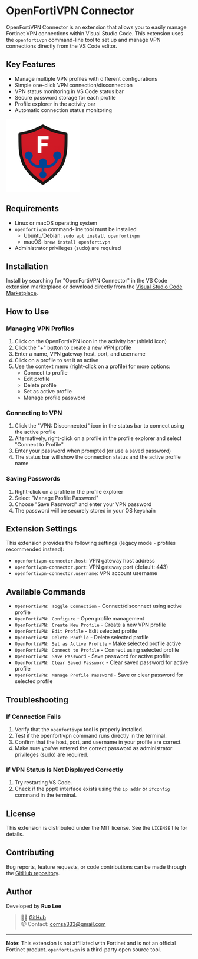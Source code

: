 # OpenFortiVPN Connector

OpenFortiVPN Connector is an extension that allows you to easily manage Fortinet VPN connections within Visual Studio Code. This extension uses the `openfortivpn` command-line tool to set up and manage VPN connections directly from the VS Code editor.

## Key Features

- Manage multiple VPN profiles with different configurations
- Simple one-click VPN connection/disconnection
- VPN status monitoring in VS Code status bar
- Secure password storage for each profile
- Profile explorer in the activity bar
- Automatic connection status monitoring

<img src="https://raw.githubusercontent.com/comsa33/openforticlient-vpn/main/images/openfortivpn-connector.png" width="200" alt="OpenFortiVPN Connector Preview">

## Requirements

- Linux or macOS operating system
- `openfortivpn` command-line tool must be installed
  - Ubuntu/Debian: `sudo apt install openfortivpn`
  - macOS: `brew install openfortivpn`
- Administrator privileges (sudo) are required

## Installation

Install by searching for "OpenFortiVPN Connector" in the VS Code extension marketplace or download directly from the [Visual Studio Code Marketplace](https://marketplace.visualstudio.com/items?itemName=RuoLee.openfortivpn-connector).

## How to Use

### Managing VPN Profiles

1. Click on the OpenFortiVPN icon in the activity bar (shield icon)
2. Click the "+" button to create a new VPN profile
3. Enter a name, VPN gateway host, port, and username
4. Click on a profile to set it as active
5. Use the context menu (right-click on a profile) for more options:
   - Connect to profile
   - Edit profile
   - Delete profile
   - Set as active profile
   - Manage profile password

### Connecting to VPN

1. Click the "VPN: Disconnected" icon in the status bar to connect using the active profile
2. Alternatively, right-click on a profile in the profile explorer and select "Connect to Profile"
3. Enter your password when prompted (or use a saved password)
4. The status bar will show the connection status and the active profile name

### Saving Passwords

1. Right-click on a profile in the profile explorer
2. Select "Manage Profile Password"
3. Choose "Save Password" and enter your VPN password
4. The password will be securely stored in your OS keychain

## Extension Settings

This extension provides the following settings (legacy mode - profiles recommended instead):

* `openfortivpn-connector.host`: VPN gateway host address
* `openfortivpn-connector.port`: VPN gateway port (default: 443)
* `openfortivpn-connector.username`: VPN account username

## Available Commands

* `OpenFortiVPN: Toggle Connection` - Connect/disconnect using active profile
* `OpenFortiVPN: Configure` - Open profile management
* `OpenFortiVPN: Create New Profile` - Create a new VPN profile
* `OpenFortiVPN: Edit Profile` - Edit selected profile
* `OpenFortiVPN: Delete Profile` - Delete selected profile
* `OpenFortiVPN: Set as Active Profile` - Make selected profile active
* `OpenFortiVPN: Connect to Profile` - Connect using selected profile
* `OpenFortiVPN: Save Password` - Save password for active profile
* `OpenFortiVPN: Clear Saved Password` - Clear saved password for active profile
* `OpenFortiVPN: Manage Profile Password` - Save or clear password for selected profile

## Troubleshooting

### If Connection Fails

1. Verify that the `openfortivpn` tool is properly installed.
2. Test if the openfortivpn command runs directly in the terminal.
3. Confirm that the host, port, and username in your profile are correct.
4. Make sure you've entered the correct password as administrator privileges (sudo) are required.

### If VPN Status Is Not Displayed Correctly

1. Try restarting VS Code.
2. Check if the ppp0 interface exists using the `ip addr` or `ifconfig` command in the terminal.

## License

This extension is distributed under the MIT license. See the `LICENSE` file for details.

## Contributing

Bug reports, feature requests, or code contributions can be made through the [GitHub repository](https://github.com/comsa33/openforticlient-vpn).

## Author

Developed by **Ruo Lee**  
> 👨‍💻 [GitHub](https://github.com/comsa33)  
> 📫 Contact: comsa333@gmail.com

---

**Note**: This extension is not affiliated with Fortinet and is not an official Fortinet product. `openfortivpn` is a third-party open source tool.